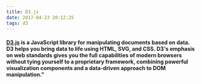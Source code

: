 ```yaml
---
title: D3.js
date: 2017-04-23 20:12:25
tags: d3
---
```


#### [D3.js](https://d3js.org) is a JavaScript library for manipulating documents based on data.  D3 helps you bring data to life using HTML, SVG, and CSS.  D3's emphasis on web standards gives you the full capabilities of modern browsers without tying yourself to a proprietary framework, combining powerful visualization components and a data-driven approach to DOM manipulation."

<script src="https://d3js.org/d3.v4.min.js"></script>

<script type="text/javascript">
	var dataset = [5, 10, 15, 20, 25];

	d3.select(".content")
		.selectAll("p")
		.data(dataset)
		.enter()
		.append("p")
		.text(function(d) { return d; });
</script>
